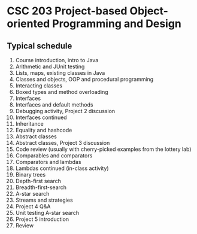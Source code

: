 # CSC 203 Project-based Object-oriented Programming and Design

## Typical schedule

1. Course introduction, intro to Java
2. Arithmetic and JUnit testing
3. Lists, maps, existing classes in Java
4. Classes and objects, OOP and procedural programming 
5. Interacting classes
6. Boxed types and method overloading
7. Interfaces
8. Interfaces and default methods
9. Debugging activity, Project 2 discussion
10. Interfaces continued
11. Inheritance
12. Equality and hashcode
13. Abstract classes
14. Abstract classes, Project 3 discussion
15. Code review (usually with cherry-picked examples from the lottery lab)
16. Comparables and comparators
17. Comparators and lambdas
18. Lambdas continued (in-class activity)
19. Binary trees
20. Depth-first search
21. Breadth-first-search
22. A-star search
23. Streams and strategies
24. Project 4 Q&A
25. Unit testing A-star search
26. Project 5 introduction
27. Review

